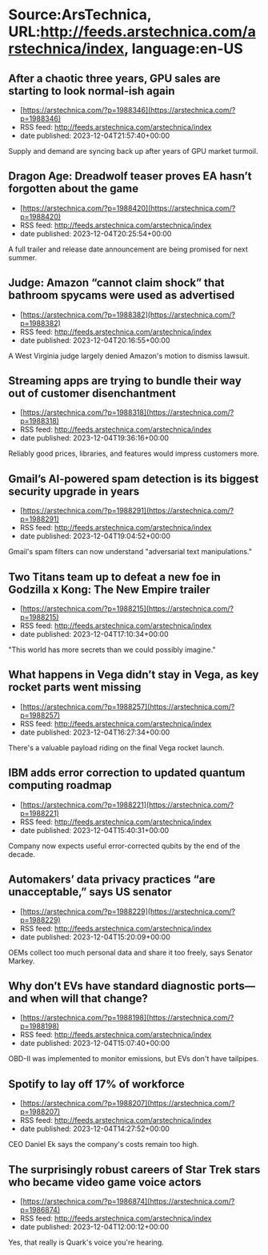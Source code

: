 # Source:ArsTechnica, URL:http://feeds.arstechnica.com/arstechnica/index, language:en-US

## After a chaotic three years, GPU sales are starting to look normal-ish again
 - [https://arstechnica.com/?p=1988346](https://arstechnica.com/?p=1988346)
 - RSS feed: http://feeds.arstechnica.com/arstechnica/index
 - date published: 2023-12-04T21:57:40+00:00

Supply and demand are syncing back up after years of GPU market turmoil.

## Dragon Age: Dreadwolf teaser proves EA hasn’t forgotten about the game
 - [https://arstechnica.com/?p=1988420](https://arstechnica.com/?p=1988420)
 - RSS feed: http://feeds.arstechnica.com/arstechnica/index
 - date published: 2023-12-04T20:25:54+00:00

A full trailer and release date announcement are being promised for next summer.

## Judge: Amazon “cannot claim shock” that bathroom spycams were used as advertised
 - [https://arstechnica.com/?p=1988382](https://arstechnica.com/?p=1988382)
 - RSS feed: http://feeds.arstechnica.com/arstechnica/index
 - date published: 2023-12-04T20:16:55+00:00

A West Virginia judge largely denied Amazon's motion to dismiss lawsuit.

## Streaming apps are trying to bundle their way out of customer disenchantment
 - [https://arstechnica.com/?p=1988318](https://arstechnica.com/?p=1988318)
 - RSS feed: http://feeds.arstechnica.com/arstechnica/index
 - date published: 2023-12-04T19:36:16+00:00

Reliably good prices, libraries, and features would impress customers more.

## Gmail’s AI-powered spam detection is its biggest security upgrade in years
 - [https://arstechnica.com/?p=1988291](https://arstechnica.com/?p=1988291)
 - RSS feed: http://feeds.arstechnica.com/arstechnica/index
 - date published: 2023-12-04T19:04:52+00:00

Gmail's spam filters can now understand "adversarial text manipulations."

## Two Titans team up to defeat a new foe in Godzilla x Kong: The New Empire trailer
 - [https://arstechnica.com/?p=1988215](https://arstechnica.com/?p=1988215)
 - RSS feed: http://feeds.arstechnica.com/arstechnica/index
 - date published: 2023-12-04T17:10:34+00:00

"This world has more secrets than we could possibly imagine."

## What happens in Vega didn’t stay in Vega, as key rocket parts went missing
 - [https://arstechnica.com/?p=1988257](https://arstechnica.com/?p=1988257)
 - RSS feed: http://feeds.arstechnica.com/arstechnica/index
 - date published: 2023-12-04T16:27:34+00:00

There's a valuable payload riding on the final Vega rocket launch.

## IBM adds error correction to updated quantum computing roadmap
 - [https://arstechnica.com/?p=1988221](https://arstechnica.com/?p=1988221)
 - RSS feed: http://feeds.arstechnica.com/arstechnica/index
 - date published: 2023-12-04T15:40:31+00:00

Company now expects useful error-corrected qubits by the end of the decade.

## Automakers’ data privacy practices “are unacceptable,” says US senator
 - [https://arstechnica.com/?p=1988229](https://arstechnica.com/?p=1988229)
 - RSS feed: http://feeds.arstechnica.com/arstechnica/index
 - date published: 2023-12-04T15:20:09+00:00

OEMs collect too much personal data and share it too freely, says Senator Markey.

## Why don’t EVs have standard diagnostic ports—and when will that change?
 - [https://arstechnica.com/?p=1988198](https://arstechnica.com/?p=1988198)
 - RSS feed: http://feeds.arstechnica.com/arstechnica/index
 - date published: 2023-12-04T15:07:40+00:00

OBD-II was implemented to monitor emissions, but EVs don't have tailpipes.

## Spotify to lay off 17% of workforce
 - [https://arstechnica.com/?p=1988207](https://arstechnica.com/?p=1988207)
 - RSS feed: http://feeds.arstechnica.com/arstechnica/index
 - date published: 2023-12-04T14:27:52+00:00

CEO Daniel Ek says the company's costs remain too high.

## The surprisingly robust careers of Star Trek stars who became video game voice actors
 - [https://arstechnica.com/?p=1986874](https://arstechnica.com/?p=1986874)
 - RSS feed: http://feeds.arstechnica.com/arstechnica/index
 - date published: 2023-12-04T12:00:12+00:00

Yes, that really is Quark's voice you're hearing.

